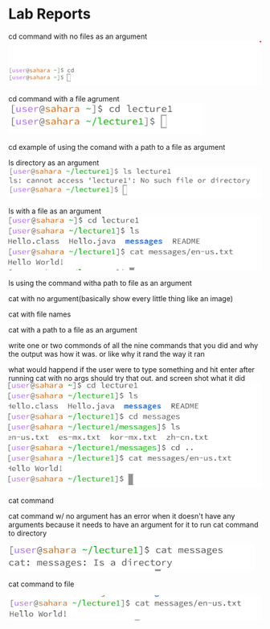 Lab Reports
===========
cd command with no files as an argument
![Image](cd_NOARG.png)

cd command with a file agrument 
![Image](cd_wfile.png)

cd example of using the comand with a path to a file as argument


ls directory as an argument 
![Image](ls_directory_arg.png)

ls with a file as an argument
![Image](ls2_lab1.PNG)

ls using the command witha path to file as an argument


cat with no argument(basically show every little thing like an image)

cat with file names

cat with a path to a file as an argument

write one or two commonds of all the nine commands that you did and why the output was how it was. or like why it rand the way it ran

what would happend if the user were to type something and hit enter after running cat with no args should try that out. and screen shot what it did
![Image](cd_examples.PNG)



cat command

cat command w/ no argument has an error when it doesn't have any arguments because it needs to have an argument for it to run
cat command to directory 

![Image](cat_directory_lab1.PNG)

cat command to file

![Image](cat_lab1.PNG)

